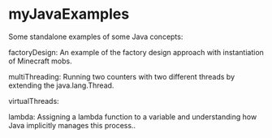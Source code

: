 # myJavaExamples
Some standalone examples of some Java concepts:


factoryDesign:  An example of the factory design approach with instantiation of Minecraft mobs.

multiThreading: Running two counters with two different threads by extending the java.lang.Thread.

virtualThreads:

lambda: Assigning a lambda function to a variable and understanding how Java implicitly manages this process..


